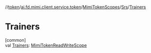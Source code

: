 //[token](../../../../index.md)/[ai.fd.mimi.client.service.token](../../index.md)/[MimiTokenScopes](../index.md)/[Srs](index.md)/[Trainers](-trainers.md)

# Trainers

[common]\
val [Trainers](-trainers.md): [MimiTokenReadWriteScope](../../-mimi-token-read-write-scope/index.md)
